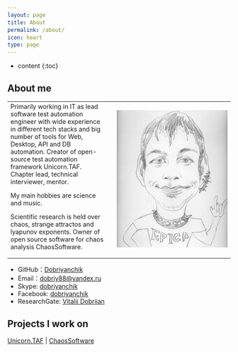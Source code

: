 ```yaml
---
layout: page
title: About
permalink: /about/
icon: heart
type: page
---
```


* content
{:toc}

## About me

<table style="border-top-width: 0px; border-bottom-width: 0px;">
    <td>
        Primarily working in IT as lead software test automation engineer with wide experience in different tech stacks and big number of tools for Web, Desktop, API and DB automation. Creator of open-source test automation framework Unicorn.TAF. Chapter lead, technical interviewer, mentor.
        <p/>
        My main hobbies are science and music. 
        <p/>
        Scientific research is held over chaos, strange attractos and lyapunov exponents. Owner of open source software for chaos analysis ChaosSoftware.
    </td>
    <td/>
    <td style="width:250px">
        <img src="/assets/images/photo-me.jpg" alt="Photo of Me" width="250">
    </td>
</table>

* GitHub：[Dobriyanchik](https://github.com/dobriyanchik)
* Email：[dobriy88@yandex.ru](mailto:dobriy88@yandex.ru)
* Skype: [dobriyanchik](https://join.skype.com/invite/kzYokJHlHmZN)
* Facebook: [dobriyanchik](https://www.facebook.com/dobriyanchik)
* ResearchGate: [Vitalii Dobriian](https://www.researchgate.net/profile/Vitalii-Dobriian)

## Projects I work on

[Unicorn.TAF](https://unicorn-taf.github.io) \| [ChaosSoftware](https://github.com/chaossoftware)

